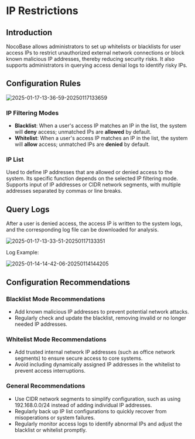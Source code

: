 # IP Restrictions

<PluginInfo licenseBundled="true" name="ip-restriction"></PluginInfo>

## Introduction

NocoBase allows administrators to set up whitelists or blacklists for user access IPs to restrict unauthorized external network connections or block known malicious IP addresses, thereby reducing security risks. It also supports administrators in querying access denial logs to identify risky IPs.

## Configuration Rules

![2025-01-17-13-36-59-20250117133659](https://static-docs.nocobase.com/2025-01-17-13-36-59-20250117133659.png)

### IP Filtering Modes

- **Blacklist**: When a user's access IP matches an IP in the list, the system will **deny** access; unmatched IPs are **allowed** by default.
- **Whitelist**: When a user's access IP matches an IP in the list, the system will **allow** access; unmatched IPs are **denied** by default.

### IP List

Used to define IP addresses that are allowed or denied access to the system. Its specific function depends on the selected IP filtering mode. Supports input of IP addresses or CIDR network segments, with multiple addresses separated by commas or line breaks.

## Query Logs

After a user is denied access, the access IP is written to the system logs, and the corresponding log file can be downloaded for analysis.

![2025-01-17-13-33-51-20250117133351](https://static-docs.nocobase.com/2025-01-17-13-33-51-20250117133351.png)

Log Example:

![2025-01-14-14-42-06-20250114144205](https://static-docs.nocobase.com/2025-01-14-14-42-06-20250114144205.png)

## Configuration Recommendations

### Blacklist Mode Recommendations

- Add known malicious IP addresses to prevent potential network attacks.
- Regularly check and update the blacklist, removing invalid or no longer needed IP addresses.

### Whitelist Mode Recommendations

- Add trusted internal network IP addresses (such as office network segments) to ensure secure access to core systems.
- Avoid including dynamically assigned IP addresses in the whitelist to prevent access interruptions.

### General Recommendations

- Use CIDR network segments to simplify configuration, such as using 192.168.0.0/24 instead of adding individual IP addresses.
- Regularly back up IP list configurations to quickly recover from misoperations or system failures.
- Regularly monitor access logs to identify abnormal IPs and adjust the blacklist or whitelist promptly.

